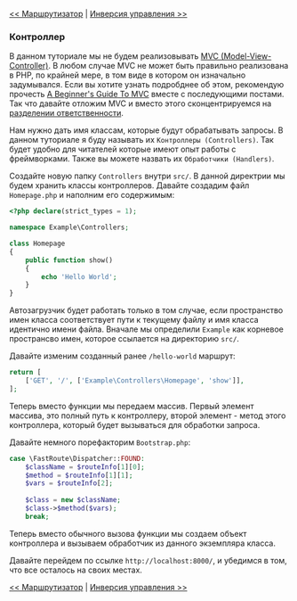 [<< Маршрутизатор](05-router.md) | [Инверсия управления >>](07-inversion-of-control.md)

### Контроллер

В данном туториале мы не будем реализовывать [MVC (Model-View-Controller)](http://martinfowler.com/eaaCatalog/modelViewController.html). В любом случае MVC не может быть правильно реализована в PHP, по крайней мере, в том виде в котором он изначально задумывался. Если вы хотите узнать подробднее об этом, рекомендую прочесть [A Beginner's Guide To MVC](http://blog.ircmaxell.com/2014/11/a-beginners-guide-to-mvc-for-web.html) вместе с последующими постами. Так что давайте отложим MVC и вместо этого сконцентрируемся на [разделении ответственности](https://ru.wikipedia.org/wiki/%D0%A0%D0%B0%D0%B7%D0%B4%D0%B5%D0%BB%D0%B5%D0%BD%D0%B8%D0%B5_%D0%BE%D1%82%D0%B2%D0%B5%D1%82%D1%81%D1%82%D0%B2%D0%B5%D0%BD%D0%BD%D0%BE%D1%81%D1%82%D0%B8).

Нам нужно дать имя классам, которые будут обрабатывать запросы. В данном туториале я буду называть их `Контроллеры (Controllers)`. Так будет удобно для читателей которые имеют опыт работы с фреймворками. Также вы можете назвать их `Обработчики (Handlers)`.

Создайте новую папку `Controllers` внутри `src/`. В данной директрии мы будем хранить классы контроллеров. Давайте создадим файл `Homepage.php` и наполним его содержимым: 

```php
<?php declare(strict_types = 1);

namespace Example\Controllers;

class Homepage
{
    public function show()
    {
        echo 'Hello World';
    }
}
```

Автозагрузчик будет работать только в том случае, если пространство имен класса соответствует пути к текущему файлу и имя класса идентично имени файла. Вначале мы определили `Example` как корневое пространсво имен, которое ссылается на директорию `src/`.

Давайте изменим созданный ранее `/hello-world` маршрут:

```php
return [
    ['GET', '/', ['Example\Controllers\Homepage', 'show']],
];
```

Теперь вместо функции мы передаем массив. Первый элемент массива, это полный путь к контроллеру, второй элемент - метод этого контроллера, который будет вызываться для обработки запроса. 

Давайте немного порефакторим `Bootstrap.php`:

```php
case \FastRoute\Dispatcher::FOUND:
    $className = $routeInfo[1][0];
    $method = $routeInfo[1][1];
    $vars = $routeInfo[2];
    
    $class = new $className;
    $class->$method($vars);
    break;
```

Теперь вместо обычного вызова функции мы создаем объект контроллера и вызываем обработчик из данного экземпляра класса.

Давайте перейдем по ссылке `http://localhost:8000/`, и убедимся в том, что все осталось на своих местах.

[<< Маршрутизатор](05-router.md) | [Инверсия управления >>](07-inversion-of-control.md)
